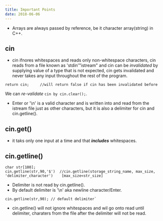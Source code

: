 ```yaml
---
title: Important Points
date: 2018-06-06
---
```


- Arrays are always passed by reference, be it character array(string) in C++.

## cin
- cin ifnores whitespaces and reads only non-whitespace characters, cin reads from a file known as 'stdin'"istream" and cin can be _invalidated_ by supplying value of a type that is not expected, cin gets invalidated and never takes any input throughout the rest of the program.

```
return cin; 	//will return false if cin has been invalidated before
```
 We can _re-validate_ ` cin by cin.clear(); `.
 
- Enter or '\n' is a valid character and is written into and read from the istream file just as other characters, but it is also a delimiter for cin and cin.getline().

## cin.get() 

- it taks only one input at a time and that **_includes_** whitespaces.

## cin.getline()

```
char str[100];
cin.getline(str,90,'$')  //cin.getline(storage_string_name, max_size, 'delimiter_character')	[max_size<str_size]
```
- Delimiter is not read by cin.getline().
- By default delimiter is '\n' aka newline character/Enter.
 
```
cin.getline(str,90); // default delimiter`
```	

- cin.getline() will not ignore whitespaces and wil go onto read until delimiter, charaters from the file after the delimiter will not be read.
